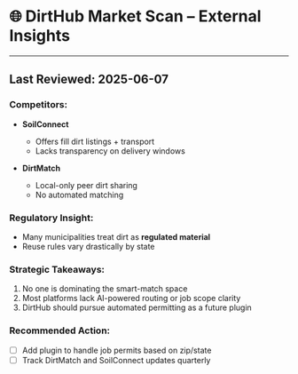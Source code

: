 # 🌐 DirtHub Market Scan – External Insights

---

## Last Reviewed: 2025-06-07

### Competitors:

- **SoilConnect**
  - Offers fill dirt listings + transport
  - Lacks transparency on delivery windows

- **DirtMatch**
  - Local-only peer dirt sharing
  - No automated matching

### Regulatory Insight:

- Many municipalities treat dirt as **regulated material**
- Reuse rules vary drastically by state

### Strategic Takeaways:
1. No one is dominating the smart-match space
2. Most platforms lack AI-powered routing or job scope clarity
3. DirtHub should pursue automated permitting as a future plugin

### Recommended Action:
- [ ] Add plugin to handle job permits based on zip/state
- [ ] Track DirtMatch and SoilConnect updates quarterly